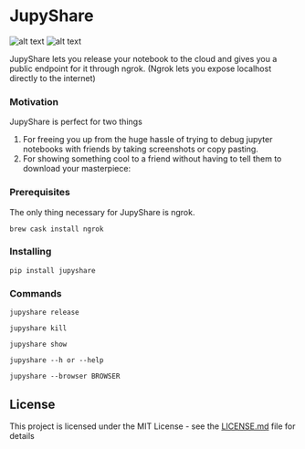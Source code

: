 # JupyShare
![alt text](https://image.ibb.co/ks7LEa/I9sa_R4ee_Q9qg8_IYRU_8_HIA.png)
![alt text](https://preview.ibb.co/fLbQfF/CJVTc_IBSRVWd_QEh_Aw_WMpjg.png)

JupyShare lets you release your notebook to the cloud and gives you a public endpoint for it through ngrok.
(Ngrok lets you expose localhost directly to the internet)

### Motivation
JupyShare is perfect for two things
1.  For freeing you up from the huge hassle of trying to debug jupyter notebooks with friends by taking screenshots or copy pasting.
2.  For showing something cool to a friend without having to tell them to download your masterpiece:

### Prerequisites

The only thing necessary for JupyShare is ngrok.

```
brew cask install ngrok
```

### Installing

```
pip install jupyshare
```

### Commands

```
jupyshare release

jupyshare kill

jupyshare show

jupyshare --h or --help

jupyshare --browser BROWSER
```

## License

This project is licensed under the MIT License - see the [LICENSE.md](LICENSE.md) file for details



